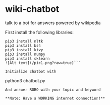 # wiki-chatbot
talk to a bot for answers powered by wikipedia

First install the following libraries:
```
pip3 install nltk
pip3 install bs4
pip3 install kivy
pip3 install numpy
pip3 install sklearn
![Alt text](/pic1.png?raw=true)```

Initialize chatbot with
```
python3 chatbot.py
```
And answer ROBO with your topic and keyword

**Note: Have a WORKING internet connection!**
